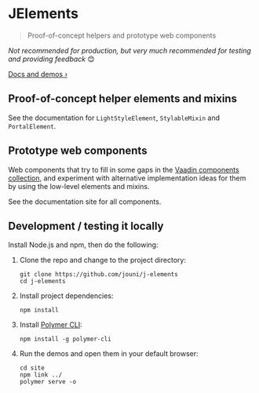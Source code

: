 # JElements

> Proof-of-concept helpers and prototype web components

*Not recommended for production, but very much recommended for testing and providing feedback* 😊

[Docs and demos ›](https://jelements.netlify.com)


## Proof-of-concept helper elements and mixins

See the documentation for `LightStyleElement`, `StylableMixin` and `PortalElement`.



## Prototype web components

Web components that try to fill in some gaps in the [Vaadin components collection](https://vaadin.com/components), and experiment with alternative implementation ideas for them by using the low-level elements and mixins.

See the documentation site for all components.





## Development / testing it locally

Install Node.js and npm, then do the following:

1. Clone the repo and change to the project directory:

    ```
    git clone https://github.com/jouni/j-elements
    cd j-elements
    ```

1. Install project dependencies:

    ```
    npm install
    ```

1. Install [Polymer CLI](https://www.polymer-project.org/3.0/docs/tools/polymer-cli):

    ```
    npm install -g polymer-cli
    ```

1. Run the demos and open them in your default browser:

    ```
    cd site
    npm link ../
    polymer serve -o
    ```
